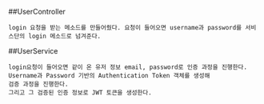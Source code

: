 ##UserController
```
login 요청을 받는 메소드를 만들어줬다. 요청이 들어오면 username과 password를 서비스단의 login 메소드로 넘겨준다.
```

##UserService
```
login요청이 들어오면 같이 온 유저 정보 email, password로 인증 과정을 진행한다.
Username과 Password 기반의 Authentication Token 객체를 생성해
검증 과정을 진행한다.
그리고 그 검증된 인증 정보로 JWT 토큰을 생성한다.
```

